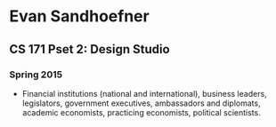 Evan Sandhoefner
================
CS 171 Pset 2: Design Studio
----------------------------
### Spring 2015

* Financial institutions (national and international), business leaders, legislators, government executives, ambassadors and diplomats, academic economists, practicing economists, political scientists.